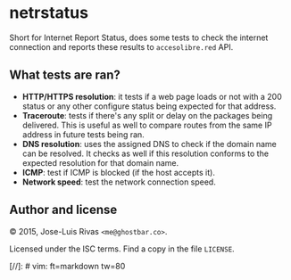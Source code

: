 netrstatus
==========

Short for Internet Report Status, does some tests to check the internet
connection and reports these results to `accesolibre.red` API.

What tests are ran?
-------------------

+ **HTTP/HTTPS resolution**: it tests if a web page loads or not with a 200 
  status or any other configure status being expected for that address.
+ **Traceroute**: tests if there's any split or delay on the packages being
  delivered. This is useful as well to compare routes from the same IP address
  in future tests being ran.
+ **DNS resolution**: uses the assigned DNS to check if the domain name can be
  resolved. It checks as well if this resolution conforms to the expected
  resolution for that domain name.
+ **ICMP**: test if ICMP is blocked (if the host accepts it).
+ **Network speed**: test the network connection speed.

Author and license
------------------

© 2015, Jose-Luis Rivas `<me@ghostbar.co>`.

Licensed under the ISC terms. Find a copy in the file `LICENSE`.

[//]: # vim: ft=markdown tw=80
